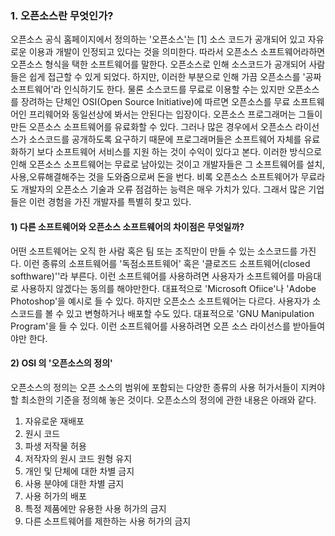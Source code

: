 ### 1. 오픈소스란 무엇인가?

오픈소스 공식 홈페이지에서 정의하는 '오픈소스'는 \[1\] 소스 코드가 공개되어 있고 자유로운 이용과 개발이 인정되고 있다는 것을 의미한다. 따라서 오픈소스 소프트웨어라하면 오픈소스 형식을 택한 소프트웨어를 말한다.                                                                            오픈소스로 인해 소스코드가 공개되어 사람들은 쉽게 접근할 수 있게 되었다. 하지만, 이러한 부분으로 인해 가끔 오픈소스를 '공짜 소프트웨어'라 인식하기도 한다. 물론 소스코드를 무료로 이용할 수는 있지만 오픈소스를 장려하는 단체인 OSI\(Open Source Initiative\)에 따르면 오픈소스를 무료 소프트웨어인 프리웨어와 동일선상에 봐서는 안된다는 입장이다.  오픈소스 프로그래머는 그들이 만든 오픈소스 소프트웨어를 유료화할 수 있다. 그러나 많은 경우에서 오픈소스 라이선스가 소스코드를 공개하도록 요구하기 때문에 프로그래머들은 소프트웨어 자체를 유료화하기 보다 소프트웨어 서비스를 지원 하는 것이 수익이 있다고 본다. 이러한 방식으로 인해 오픈소스 소프트웨어는 무료로 남아있는 것이고 개발자들은 그 소프트웨어를 설치,사용,오류해결해주는 것을 도와줌으로써 돈을 번다. 비록 오픈소스 소프트웨어가 무료라도 개발자의 오픈소스 기술과 오류 점검하는 능력은 매우 가치가 있다. 그래서 많은 기업들은 이런 경험을 가진 개발자를 특별히 찾고 있다.

#### 1\) 다른 소프트웨어와 오픈소스 소프트웨어의 차이점은 무엇일까?

어떤 소프트웨어는 오직 한 사람 혹은 팀 또는 조직만이 만들 수 있는 소스코드를 가진다. 이런 종류의 소프트웨어를 '독점소프트웨어' 혹은 '클로즈드 소프트웨어\(closed softhware\)''라 부른다. 이런 소프트웨어를 사용하려면 사용자가 소프트웨어를 마음대로 사용하지 않겠다는 동의를 해야만한다. 대표적으로 'Microsoft Ofiice'나 'Adobe Photoshop'을 예시로 들 수 있다. 하지만 오픈소스 소프트웨어는 다르다. 사용자가 소스코드를 볼 수 있고 변형하거나 배포할 수도 있다. 대표적으로 'GNU Manipulation Program'을 들 수 있다. 이런 소프트웨어를 사용하려면 오픈 소스 라이선스를 받아들여야만 한다.

#### 2\) OSI 의 '오픈소스의 정의'

오픈소스의 정의는 오픈 소스의 범위에 포함되는 다양한 종류의 사용 허가서들이 지켜야 할 최소한의 기준을 정의해 놓은 것이다.     오픈소스의 정의에 관한 내용은 아래와 같다.

1. 자유로운 재배포
2. 원시 코드
3. 파생 저작물 허용
4. 저작자의 원시 코드 원형 유지
5. 개인 및 단체에 대한 차별 금지
6. 사용 분야에 대한 차별 금지
7. 사용 허가의 배포
8. 특정 제품에만 유용한 사용 허가의 금지
9. 다른 소프트웨어를 제한하는 사용 허가의 금지





